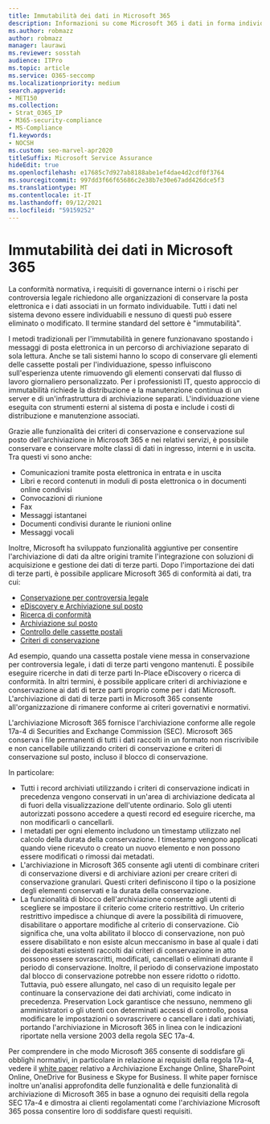 ```yaml
---
title: Immutabilità dei dati in Microsoft 365
description: Informazioni su come Microsoft 365 i dati in forma individuabile per affrontare i requisiti di conformità normativa, governance interna e rischi per controversia legale.
ms.author: robmazz
author: robmazz
manager: laurawi
ms.reviewer: sosstah
audience: ITPro
ms.topic: article
ms.service: O365-seccomp
ms.localizationpriority: medium
search.appverid:
- MET150
ms.collection:
- Strat_O365_IP
- M365-security-compliance
- MS-Compliance
f1.keywords:
- NOCSH
ms.custom: seo-marvel-apr2020
titleSuffix: Microsoft Service Assurance
hideEdit: true
ms.openlocfilehash: e17685c7d927ab8188abe1ef4dae4d2cdf0f3764
ms.sourcegitcommit: 997dd3f66f65686c2e38b7e30e67add426dce5f3
ms.translationtype: MT
ms.contentlocale: it-IT
ms.lasthandoff: 09/12/2021
ms.locfileid: "59159252"
---
```

# <a name="data-immutability-in-microsoft-365"></a>Immutabilità dei dati in Microsoft 365

La conformità normativa, i requisiti di governance interni o i rischi per controversia legale richiedono alle organizzazioni di conservare la posta elettronica e i dati associati in un formato individuabile. Tutti i dati nel sistema devono essere individuabili e nessuno di questi può essere eliminato o modificato. Il termine standard del settore è "immutabilità".

I metodi tradizionali per l'immutabilità in genere funzionavano spostando i messaggi di posta elettronica in un percorso di archiviazione separato di sola lettura. Anche se tali sistemi hanno lo scopo di conservare gli elementi delle cassette postali per l'individuazione, spesso influiscono sull'esperienza utente rimuovendo gli elementi conservati dal flusso di lavoro giornaliero personalizzato. Per i professionisti IT, questo approccio di immutabilità richiede la distribuzione e la manutenzione continua di un server e di un'infrastruttura di archiviazione separati. L'individuazione viene eseguita con strumenti esterni al sistema di posta e include i costi di distribuzione e manutenzione associati.

Grazie alle funzionalità dei criteri di conservazione e conservazione sul posto dell'archiviazione in Microsoft 365 e nei relativi servizi, è possibile conservare e conservare molte classi di dati in ingresso, interni e in uscita. Tra questi vi sono anche:

- Comunicazioni tramite posta elettronica in entrata e in uscita
- Libri e record contenuti in moduli di posta elettronica o in documenti online condivisi
- Convocazioni di riunione
- Fax
- Messaggi istantanei
- Documenti condivisi durante le riunioni online
- Messaggi vocali

Inoltre, Microsoft ha sviluppato funzionalità aggiuntive [](https://support.office.com/article/Archiving-third-party-data-in-Office-365-0ce338d5-3666-4a18-86ab-c6910ff408cc) per consentire l'archiviazione di dati da altre origini tramite l'integrazione con soluzioni di acquisizione e gestione dei dati di terze parti. Dopo l'importazione dei dati di terze parti, è possibile applicare Microsoft 365 di conformità ai dati, tra cui:

- [Conservazione per controversia legale](/microsoft-365/compliance/create-a-litigation-hold)
- [eDiscovery e Archiviazione sul posto](/microsoft-365/compliance/manage-legal-investigations)
- [Ricerca di conformità](/microsoft-365/compliance/search-for-content)
- [Archiviazione sul posto](/microsoft-365/compliance/enable-archive-mailboxes)
- [Controllo delle cassette postali](/microsoft-365/compliance/enable-mailbox-auditing)
- [Criteri di conservazione](/microsoft-365/compliance/retention-policies)

Ad esempio, quando una cassetta postale viene messa in conservazione per controversia legale, i dati di terze parti vengono mantenuti. È possibile eseguire ricerche in dati di terze parti In-Place eDiscovery o ricerca di conformità. In altri termini, è possibile applicare criteri di archiviazione e conservazione ai dati di terze parti proprio come per i dati Microsoft. L'archiviazione di dati di terze parti in Microsoft 365 consente all'organizzazione di rimanere conforme ai criteri governativi e normativi.

L'archiviazione Microsoft 365 fornisce l'archiviazione conforme alle regole 17a-4 di Securities and Exchange Commission (SEC). Microsoft 365 conserva i file permanenti di tutti i dati raccolti in un formato non riscrivibile e non cancellabile utilizzando criteri di conservazione e criteri di conservazione sul posto, incluso il blocco di conservazione.

In particolare:

- Tutti i record archiviati utilizzando i criteri di conservazione indicati in precedenza vengono conservati in un'area di archiviazione dedicata al di fuori della visualizzazione dell'utente ordinario. Solo gli utenti autorizzati possono accedere a questi record ed eseguire ricerche, ma non modificarli o cancellarli.
- I metadati per ogni elemento includono un timestamp utilizzato nel calcolo della durata della conservazione. I timestamp vengono applicati quando viene ricevuto o creato un nuovo elemento e non possono essere modificati o rimossi dai metadati.
- L'archiviazione in Microsoft 365 consente agli utenti di combinare criteri di conservazione diversi e di archiviare azioni per creare criteri di conservazione granulari. Questi criteri definiscono il tipo o la posizione degli elementi conservati e la durata della conservazione.
- La funzionalità di blocco dell'archiviazione consente agli utenti di scegliere se impostare il criterio come criterio restrittivo. Un criterio restrittivo impedisce a chiunque di avere la possibilità di rimuovere, disabilitare o apportare modifiche al criterio di conservazione. Ciò significa che, una volta abilitato il blocco di conservazione, non può essere disabilitato e non esiste alcun meccanismo in base al quale i dati dei depositati esistenti raccolti dai criteri di conservazione in atto possono essere sovrascritti, modificati, cancellati o eliminati durante il periodo di conservazione. Inoltre, il periodo di conservazione impostato dal blocco di conservazione potrebbe non essere ridotto o ridotto. Tuttavia, può essere allungato, nel caso di un requisito legale per continuare la conservazione dei dati archiviati, come indicato in precedenza. Preservation Lock garantisce che nessuno, nemmeno gli amministratori o gli utenti con determinati accessi di controllo, possa modificare le impostazioni o sovrascrivere o cancellare i dati archiviati, portando l'archiviazione in Microsoft 365 in linea con le indicazioni riportate nella versione 2003 della regola SEC 17a-4.

Per comprendere in che modo Microsoft 365 consente di soddisfare gli obblighi normativi, in particolare in relazione ai requisiti della regola 17a-4, vedere il [white paper](https://www.microsoft.com/microsoft-365/blog/wp-content/uploads/2015/11/Microsoft-EOA-White-Paper.pdf) relativo a Archiviazione Exchange Online, SharePoint Online, OneDrive for Business e Skype for Business. Il white paper fornisce inoltre un'analisi approfondita delle funzionalità e delle funzionalità di archiviazione di Microsoft 365 in base a ognuno dei requisiti della regola SEC 17a-4 e dimostra ai clienti regolamentati come l'archiviazione Microsoft 365 possa consentire loro di soddisfare questi requisiti.
